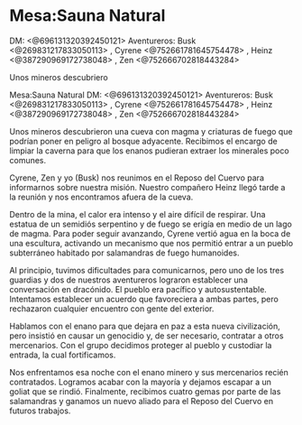 # Mesa:Sauna Natural
DM: <@696131320392450121> 
Aventureros: Busk <@269831217833050113> , Cyrene <@752661781645754478> , Heinz <@387290969172738048> , Zen <@752666702818443284>

Unos mineros descubriero

Mesa:Sauna Natural
DM: <@696131320392450121> 
Aventureros: Busk <@269831217833050113> , Cyrene <@752661781645754478> , Heinz <@387290969172738048> , Zen <@752666702818443284>

Unos mineros descubrieron una cueva con magma y criaturas de fuego que podrían poner en peligro al bosque adyacente. Recibimos el encargo de limpiar la caverna para que los enanos pudieran extraer los minerales poco comunes.

Cyrene, Zen y yo (Busk) nos reunimos en el Reposo del Cuervo para informarnos sobre nuestra misión. Nuestro compañero Heinz llegó tarde a la reunión y nos encontramos afuera de la cueva.

Dentro de la mina, el calor era intenso y el aire difícil de respirar. Una estatua de un semidiós serpentino y de fuego se erigía en medio de un lago de magma. Para poder seguir avanzando, Cyrene vertió agua en la boca de una escultura, activando un mecanismo que nos permitió entrar a un pueblo subterráneo habitado por salamandras de fuego humanoides.

Al principio, tuvimos dificultades para comunicarnos, pero uno de los tres guardias y dos de nuestros aventureros lograron establecer una conversación en dracónido. El pueblo era pacífico y autosustentable. Intentamos establecer un acuerdo que favoreciera a ambas partes, pero rechazaron cualquier encuentro con gente del exterior.

Hablamos con el enano para que dejara en paz a esta nueva civilización, pero insistió en causar un genocidio y, de ser necesario, contratar a otros mercenarios. Con el grupo decidimos proteger al pueblo y custodiar la entrada, la cual fortificamos.

Nos enfrentamos esa noche con el enano minero y sus mercenarios recién contratados. Logramos acabar con la mayoría y dejamos escapar a un goliat que se rindió. Finalmente, recibimos cuatro gemas por parte de las salamandras y ganamos un nuevo aliado para el Reposo del Cuervo en futuros trabajos.

